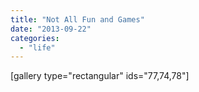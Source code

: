 ```yaml
---
title: "Not All Fun and Games"
date: "2013-09-22"
categories: 
  - "life"
---
```


\[gallery type="rectangular" ids="77,74,78"\]
